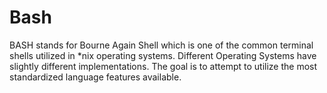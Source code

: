 # Bash
BASH stands for Bourne Again Shell which is one of the common terminal shells utilized in *nix operating systems. Different Operating Systems have slightly different implementations. The goal is to attempt to utilize the most standardized language features available.
